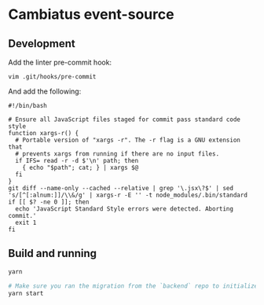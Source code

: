 # Cambiatus event-source

## Development

Add the linter pre-commit hook:

```
vim .git/hooks/pre-commit
```

And add the following:

```shell
#!/bin/bash

# Ensure all JavaScript files staged for commit pass standard code style
function xargs-r() {
  # Portable version of "xargs -r". The -r flag is a GNU extension that
  # prevents xargs from running if there are no input files.
  if IFS= read -r -d $'\n' path; then
    { echo "$path"; cat; } | xargs $@
  fi
}
git diff --name-only --cached --relative | grep '\.jsx\?$' | sed 's/[^[:alnum:]]/\\&/g' | xargs-r -E '' -t node_modules/.bin/standard
if [[ $? -ne 0 ]]; then
  echo 'JavaScript Standard Style errors were detected. Aborting commit.'
  exit 1
fi
```

## Build and running

```sh
yarn

# Make sure you ran the migration from the `backend` repo to initialize the tables
yarn start
```

